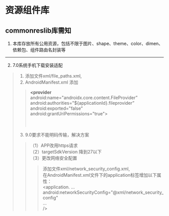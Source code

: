# 资源组件库  
## commonreslib库需知  
1. 本库存放所有公用资源，包括不限于图片、shape、theme、color、dimen、依赖包、组件路由名封装等
***

2. 7.0系统手机下载安装适配
> 1. 添加文件xml/file_paths.xml,    
> 2. AndroidManifest.xml 添加     
>> **<provider**    
>> android:name="androidx.core.content.FileProvider”  
>> android:authorities="${applicationId}.fileprovider”  
>> android:exported="false"  
>> android:grantUriPermissions="true">  
>> **<!-- 元数据 -->**   
>> <meta-data    
>> android:name="android.support.FILE_PROVIDER_PATHS"  
>> android:resource="@xml/file_paths"/>  
>> **</provider>**      
> 3. 9.0要求不能明码传输，解决方案  
>>（1）APP改用https请求  
>>（2）targetSdkVersion 降到27以下   
>>（3）更改网络安全配置  
>>> 添加文件xml/network_security_config.xml,  
>>> 在AndroidManifest.xml文件下的application标签增加以下属性：  
>>> <application. 
>>> ...  
>>> android:networkSecurityConfig="@xml/network_security_config"  
>>> ...    
>>> />    